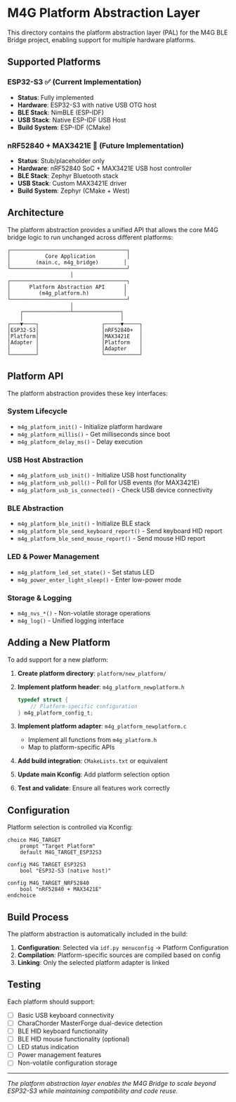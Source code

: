 # M4G Platform Abstraction Layer

This directory contains the platform abstraction layer (PAL) for the M4G BLE Bridge project, enabling support for multiple hardware platforms.

## Supported Platforms

### ESP32-S3 ✅ **(Current Implementation)**
- **Status**: Fully implemented
- **Hardware**: ESP32-S3 with native USB OTG host
- **BLE Stack**: NimBLE (ESP-IDF)
- **USB Stack**: Native ESP-IDF USB Host
- **Build System**: ESP-IDF (CMake)

### nRF52840 + MAX3421E 🚧 **(Future Implementation)**
- **Status**: Stub/placeholder only
- **Hardware**: nRF52840 SoC + MAX3421E USB host controller
- **BLE Stack**: Zephyr Bluetooth stack
- **USB Stack**: Custom MAX3421E driver
- **Build System**: Zephyr (CMake + West)

## Architecture

The platform abstraction provides a unified API that allows the core M4G bridge logic to run unchanged across different platforms:

```
┌─────────────────────────────────────┐
│           Core Application          │
│        (main.c, m4g_bridge)        │
└─────────────────────────────────────┘
                    │
┌─────────────────────────────────────┐
│      Platform Abstraction API      │
│         (m4g_platform.h)           │
└─────────────────────────────────────┘
                    │
    ┌───────────────┴───────────────┐
    │                               │
┌───▼────┐                    ┌─────▼─────┐
│ESP32-S3│                    │nRF52840+  │
│Platform│                    │MAX3421E   │
│Adapter │                    │Platform   │
│        │                    │Adapter    │
└────────┘                    └───────────┘
```

## Platform API

The platform abstraction provides these key interfaces:

### System Lifecycle
- `m4g_platform_init()` - Initialize platform hardware
- `m4g_platform_millis()` - Get milliseconds since boot
- `m4g_platform_delay_ms()` - Delay execution

### USB Host Abstraction
- `m4g_platform_usb_init()` - Initialize USB host functionality
- `m4g_platform_usb_poll()` - Poll for USB events (for MAX3421E)
- `m4g_platform_usb_is_connected()` - Check USB device connectivity

### BLE Abstraction
- `m4g_platform_ble_init()` - Initialize BLE stack
- `m4g_platform_ble_send_keyboard_report()` - Send keyboard HID report
- `m4g_platform_ble_send_mouse_report()` - Send mouse HID report

### LED & Power Management
- `m4g_platform_led_set_state()` - Set status LED
- `m4g_power_enter_light_sleep()` - Enter low-power mode

### Storage & Logging
- `m4g_nvs_*()` - Non-volatile storage operations
- `m4g_log()` - Unified logging interface

## Adding a New Platform

To add support for a new platform:

1. **Create platform directory**: `platform/new_platform/`

2. **Implement platform header**: `m4g_platform_newplatform.h`
   ```c
   typedef struct {
       // Platform-specific configuration
   } m4g_platform_config_t;
   ```

3. **Implement platform adapter**: `m4g_platform_newplatform.c`
   - Implement all functions from `m4g_platform.h`
   - Map to platform-specific APIs

4. **Add build integration**: `CMakeLists.txt` or equivalent

5. **Update main Kconfig**: Add platform selection option

6. **Test and validate**: Ensure all features work correctly

## Configuration

Platform selection is controlled via Kconfig:

```kconfig
choice M4G_TARGET
    prompt "Target Platform"
    default M4G_TARGET_ESP32S3

config M4G_TARGET_ESP32S3
    bool "ESP32-S3 (native host)"

config M4G_TARGET_NRF52840  
    bool "nRF52840 + MAX3421E"
endchoice
```

## Build Process

The platform abstraction is automatically included in the build:

1. **Configuration**: Selected via `idf.py menuconfig` → Platform Configuration
2. **Compilation**: Platform-specific sources are compiled based on config
3. **Linking**: Only the selected platform adapter is linked

## Testing

Each platform should support:
- [ ] Basic USB keyboard connectivity
- [ ] CharaChorder MasterForge dual-device detection  
- [ ] BLE HID keyboard functionality
- [ ] BLE HID mouse functionality (optional)
- [ ] LED status indication
- [ ] Power management features
- [ ] Non-volatile configuration storage

---

*The platform abstraction layer enables the M4G Bridge to scale beyond ESP32-S3 while maintaining compatibility and code reuse.*